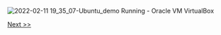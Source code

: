 ![2022-02-11 19_35_07-Ubuntu_demo  Running  - Oracle VM VirtualBox](https://user-images.githubusercontent.com/55657279/153592931-5b68d7c1-3114-48a8-bbb1-3c78f4e8006a.png)


[Next >>](34.md)
